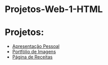 # Projetos-Web-1-HTML

# Projetos:
- [Apresentação Pessoal](/projeto1/index.html)
- [Portfólio de Imagens](/projeto2/index.html)
- [Página de Receitas](/projeto3/index.html)
